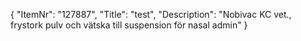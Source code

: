 {
  "ItemNr": "127887",
  "Title": "test",
  "Description": "Nobivac KC vet., frystork pulv och vätska till suspension för nasal admin"
}